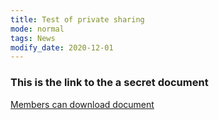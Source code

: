 ```yaml
---
title: Test of private sharing
mode: normal
tags: News
modify_date: 2020-12-01
---
```


### This is the link to the a secret document

[Members can download document](https://norce-my.sharepoint.com/:w:/g/personal/saly_norceresearch_no/EbjWvh9lfPJKhe0cVooLISEBTmJtLzladewPgzB6GrQqYQ)


